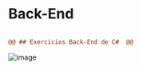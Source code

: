 # Back-End

```diff

@@ ## Exercicios Back-End de C#  @@

```

![image](https://user-images.githubusercontent.com/115594555/228346035-dd098106-f4c0-4c95-9047-4547d8d84f09.png#center)                  

